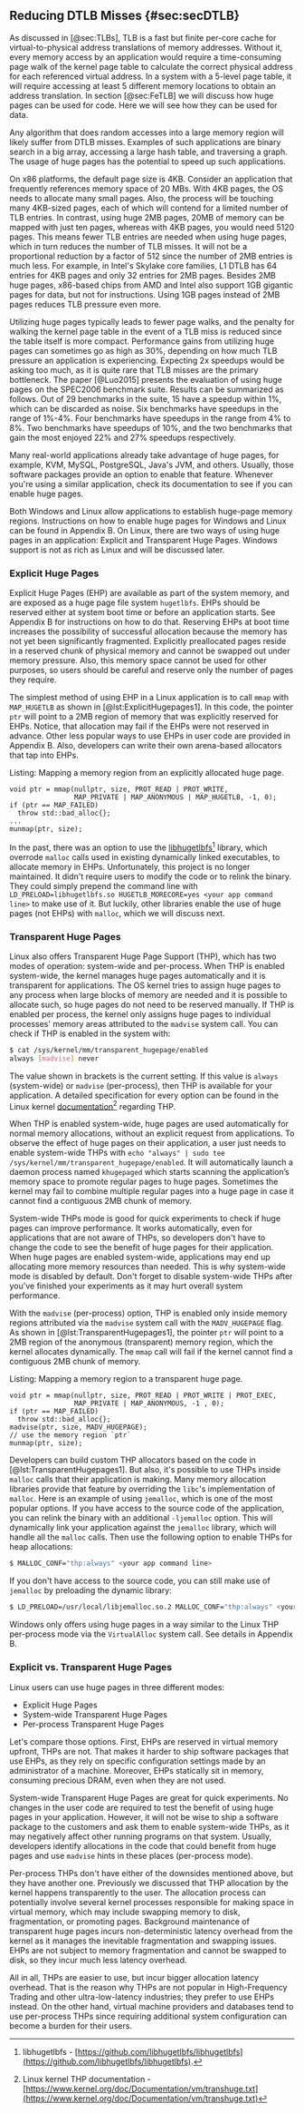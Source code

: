 ## Reducing DTLB Misses {#sec:secDTLB}

As discussed in [@sec:TLBs], TLB is a fast but finite per-core cache for virtual-to-physical address translations of memory addresses. Without it, every memory access by an application would require a time-consuming page walk of the kernel page table to calculate the correct physical address for each referenced virtual address. In a system with a 5-level page table, it will require accessing at least 5 different memory locations to obtain an address translation. In section [@sec:FeTLB] we will discuss how huge pages can be used for code. Here we will see how they can be used for data.

Any algorithm that does random accesses into a large memory region will likely suffer from DTLB misses. Examples of such applications are binary search in a big array, accessing a large hash table, and traversing a graph. The usage of huge pages has the potential to speed up such applications.

On x86 platforms, the default page size is 4KB. Consider an application that frequently references memory space of 20 MBs. With 4KB pages, the OS needs to allocate many small pages. Also, the process will be touching many 4KB-sized pages, each of which will contend for a limited number of TLB entries. In contrast, using huge 2MB pages, 20MB of memory can be mapped with just ten pages, whereas with 4KB pages, you would need 5120 pages. This means fewer TLB entries are needed when using huge pages, which in turn reduces the number of TLB misses. It will not be a proportional reduction by a factor of 512 since the number of 2MB entries is much less. For example, in Intel's Skylake core families, L1 DTLB has 64 entries for 4KB pages and only 32 entries for 2MB pages. Besides 2MB huge pages, x86-based chips from AMD and Intel also support 1GB gigantic pages for data, but not for instructions. Using 1GB pages instead of 2MB pages reduces TLB pressure even more.

Utilizing huge pages typically leads to fewer page walks, and the penalty for walking the kernel page table in the event of a TLB miss is reduced since the table itself is more compact. Performance gains from utilizing huge pages can sometimes go as high as 30%, depending on how much TLB pressure an application is experiencing. Expecting 2x speedups would be asking too much, as it is quite rare that TLB misses are the primary bottleneck. The paper [@Luo2015] presents the evaluation of using huge pages on the SPEC2006 benchmark suite. Results can be summarized as follows. Out of 29 benchmarks in the suite, 15 have a speedup within 1%, which can be discarded as noise. Six benchmarks have speedups in the range of 1%-4%. Four benchmarks have speedups in the range from 4% to 8%. Two benchmarks have speedups of 10%, and the two benchmarks that gain the most enjoyed 22% and 27% speedups respectively.

Many real-world applications already take advantage of huge pages, for example, KVM, MySQL, PostgreSQL, Java's JVM, and others. Usually, those software packages provide an option to enable that feature. Whenever you're using a similar application, check its documentation to see if you can enable huge pages.

Both Windows and Linux allow applications to establish huge-page memory regions. Instructions on how to enable huge pages for Windows and Linux can be found in Appendix B. On Linux, there are two ways of using huge pages in an application: Explicit and Transparent Huge Pages. Windows support is not as rich as Linux and will be discussed later.

### Explicit Huge Pages

Explicit Huge Pages (EHP) are available as part of the system memory, and are exposed as a huge page file system `hugetlbfs`. EHPs should be reserved either at system boot time or before an application starts. See Appendix B for instructions on how to do that. Reserving EHPs at boot time increases the possibility of successful allocation because the memory has not yet been significantly fragmented. Explicitly preallocated pages reside in a reserved chunk of physical memory and cannot be swapped out under memory pressure. Also, this memory space cannot be used for other purposes, so users should be careful and reserve only the number of pages they require.

The simplest method of using EHP in a Linux application is to call `mmap` with `MAP_HUGETLB` as shown in [@lst:ExplicitHugepages1]. In this code, the pointer `ptr` will point to a 2MB region of memory that was explicitly reserved for EHPs. Notice, that allocation may fail if the EHPs were not reserved in advance. Other less popular ways to use EHPs in user code are provided in Appendix B. Also, developers can write their own arena-based allocators that tap into EHPs.

Listing: Mapping a memory region from an explicitly allocated huge page.

~~~~ {#lst:ExplicitHugepages1 .cpp}
void ptr = mmap(nullptr, size, PROT_READ | PROT_WRITE,
                MAP_PRIVATE | MAP_ANONYMOUS | MAP_HUGETLB, -1, 0);
if (ptr == MAP_FAILED)
  throw std::bad_alloc{};                
...
munmap(ptr, size);
~~~~~~~~~~~~~~~~~~~~~~~~~~~~~~~~~~~~~~~~~~~~~~~~~

In the past, there was an option to use the [libhugetlbfs](https://github.com/libhugetlbfs/libhugetlbfs)[^1] library, which overrode `malloc` calls used in existing dynamically linked executables, to allocate memory in EHPs. Unfortunately, this project is no longer maintained. It didn't require users to modify the code or to relink the binary. They could simply prepend the command line with `LD_PRELOAD=libhugetlbfs.so HUGETLB_MORECORE=yes <your app command line>` to make use of it. But luckily, other libraries enable the use of huge pages (not EHPs) with `malloc`, which we will discuss next.

### Transparent Huge Pages

Linux also offers Transparent Huge Page Support (THP), which has two modes of operation: system-wide and per-process. When THP is enabled system-wide, the kernel manages huge pages automatically and it is transparent for applications. The OS kernel tries to assign huge pages to any process when large blocks of memory are needed and it is possible to allocate such, so huge pages do not need to be reserved manually. If THP is enabled per process, the kernel only assigns huge pages to individual processes' memory areas attributed to the `madvise` system call. You can check if THP is enabled in the system with:

```bash
$ cat /sys/kernel/mm/transparent_hugepage/enabled
always [madvise] never
```

The value shown in brackets is the current setting. If this value is `always` (system-wide) or `madvise` (per-process), then THP is available for your application. A detailed specification for every option can be found in the Linux kernel [documentation](https://www.kernel.org/doc/Documentation/vm/transhuge.txt)[^2] regarding THP. 

When THP is enabled system-wide, huge pages are used automatically for normal memory allocations, without an explicit request from applications. To observe the effect of huge pages on their application, a user just needs to enable system-wide THPs with `echo "always" | sudo tee /sys/kernel/mm/transparent_hugepage/enabled`. It will automatically launch a daemon process named `khugepaged` which starts scanning the application’s memory space to promote regular pages to huge pages. Sometimes the kernel may fail to combine multiple regular pages into a huge page in case it cannot find a contiguous 2MB chunk of memory.

System-wide THPs mode is good for quick experiments to check if huge pages can improve performance. It works automatically, even for applications that are not aware of THPs, so developers don't have to change the code to see the benefit of huge pages for their application. When huge pages are enabled system-wide, applications may end up allocating more memory resources than needed. This is why system-wide mode is disabled by default. Don't forget to disable system-wide THPs after you've finished your experiments as it may hurt overall system performance.

With the `madvise` (per-process) option, THP is enabled only inside memory regions attributed via the `madvise` system call with the `MADV_HUGEPAGE` flag. As shown in [@lst:TransparentHugepages1], the pointer `ptr` will point to a 2MB region of the anonymous (transparent) memory region, which the kernel allocates dynamically. The `mmap` call will fail if the kernel cannot find a contiguous 2MB chunk of memory.

Listing: Mapping a memory region to a transparent huge page.

~~~~ {#lst:TransparentHugepages1 .cpp}
void ptr = mmap(nullptr, size, PROT_READ | PROT_WRITE | PROT_EXEC,
                MAP_PRIVATE | MAP_ANONYMOUS, -1 , 0);
if (ptr == MAP_FAILED)
  throw std::bad_alloc{};
madvise(ptr, size, MADV_HUGEPAGE);
// use the memory region `ptr`
munmap(ptr, size);
~~~~~~~~~~~~~~~~~~~~~~~~~~~~~~~~~~~~~~~~~~~~~~~~~

Developers can build custom THP allocators based on the code in [@lst:TransparentHugepages1]. But also, it's possible to use THPs inside `malloc` calls that their application is making. Many memory allocation libraries provide that feature by overriding the `libc`'s implementation of `malloc`. Here is an example of using `jemalloc`, which is one of the most popular options. If you have access to the source code of the application, you can relink the binary with an additional `-ljemalloc` option. This will dynamically link your application against the `jemalloc` library, which will handle all the `malloc` calls. Then use the following option to enable THPs for heap allocations:

```bash
$ MALLOC_CONF="thp:always" <your app command line>
```

If you don't have access to the source code, you can still make use of `jemalloc` by preloading the dynamic library:

```bash
$ LD_PRELOAD=/usr/local/libjemalloc.so.2 MALLOC_CONF="thp:always" <your app command line>
```

Windows only offers using huge pages in a way similar to the Linux THP per-process mode via the `VirtualAlloc` system call. See details in Appendix B.

### Explicit vs. Transparent Huge Pages

Linux users can use huge pages in three different modes:

* Explicit Huge Pages
* System-wide Transparent Huge Pages
* Per-process Transparent Huge Pages

Let's compare those options. First, EHPs are reserved in virtual memory upfront, THPs are not. That makes it harder to ship software packages that use EHPs, as they rely on specific configuration settings made by an administrator of a machine. Moreover, EHPs statically sit in memory, consuming precious DRAM, even when they are not used.

System-wide Transparent Huge Pages are great for quick experiments. No changes in the user code are required to test the benefit of using huge pages in your application. However, it will not be wise to ship a software package to the customers and ask them to enable system-wide THPs, as it may negatively affect other running programs on that system. Usually, developers identify allocations in the code that could benefit from huge pages and use `madvise` hints in these places (per-process mode).

Per-process THPs don't have either of the downsides mentioned above, but they have another one. Previously we discussed that THP allocation by the kernel happens transparently to the user. The allocation process can potentially involve several kernel processes responsible for making space in virtual memory, which may include swapping memory to disk, fragmentation, or promoting pages. Background maintenance of transparent huge pages incurs non-deterministic latency overhead from the kernel as it manages the inevitable fragmentation and swapping issues. EHPs are not subject to memory fragmentation and cannot be swapped to disk, so they incur much less latency overhead.

All in all, THPs are easier to use, but incur bigger allocation latency overhead. That is the reason why THPs are not popular in High-Frequency Trading and other ultra-low-latency industries; they prefer to use EHPs instead. On the other hand, virtual machine providers and databases tend to use per-process THPs since requiring additional system configuration can become a burden for their users.

[^1]: libhugetlbfs - [https://github.com/libhugetlbfs/libhugetlbfs](https://github.com/libhugetlbfs/libhugetlbfs).
[^2]: Linux kernel THP documentation - [https://www.kernel.org/doc/Documentation/vm/transhuge.txt](https://www.kernel.org/doc/Documentation/vm/transhuge.txt)
